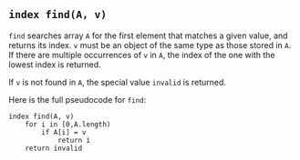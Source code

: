 ## `index find(A, v)`
`find` searches array `A` for the first element that matches a given value, and returns its index.
`v` must be an object of the same type as those stored in `A`.
If there are multiple occurrences of `v` in `A`, the index of the one with the lowest index is returned.

If `v` is not found in `A`, the special value `invalid` is returned.

Here is the full pseudocode for `find`:
```
index find(A, v)
    for i in [0,A.length)
        if A[i] = v
            return i
    return invalid
```
